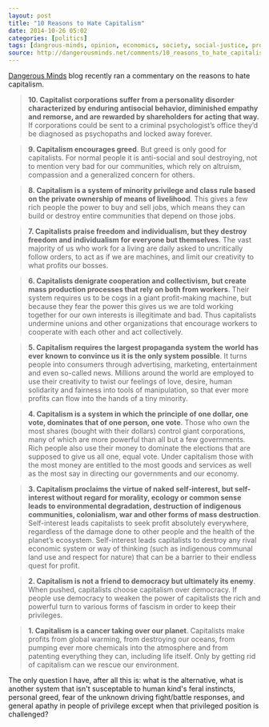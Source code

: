 ```yaml
---
layout: post
title: "10 Reasons to Hate Capitalism"
date: 2014-10-26 05:02
categories: [politics]
tags: [dangrous-minds, opinion, economics, society, social-justice, progressive]
source: http://dangerousminds.net/comments/10_reasons_to_hate_capitalism/
---
```

[Dangerous Minds](http://dangerousminds.net) blog recently ran a commentary on the reasons to hate capitalism.

> **10. Capitalist corporations suffer from a personality disorder
characterized by enduring antisocial behavior, diminished empathy and
remorse, and are rewarded by shareholders for acting that way.** If
corporations could be sent to a criminal psychologist’s office they’d be
diagnosed as psychopaths and locked away forever.

> **9. Capitalism encourages greed**. But greed is only good for
capitalists. For normal people it is anti-social and soul destroying,
not to mention very bad for our communities, which rely on altruism,
compassion and a generalized concern for others.

> **8. Capitalism is a system of minority privilege and class rule based
on the private ownership of means of livelihood**. This gives a few rich
people the power to buy and sell jobs, which means they can build or
destroy entire communities that depend on those jobs.

> **7. Capitalists praise freedom and individualism, but they destroy
freedom and individualism for everyone but themselves**. The vast
majority of us who work for a living are daily asked to uncritically
follow orders, to act as if we are machines, and limit our creativity to
what profits our bosses.

> **6. Capitalists denigrate cooperation and collectivism, but create
mass production processes that rely on both from workers**. Their system
requires us to be cogs in a giant profit-making machine, but because
they fear the power this gives us we are told working together for our
own interests is illegitimate and bad. Thus capitalists undermine unions
and other organizations that encourage workers to cooperate with each
other and act collectively.

> **5. Capitalism requires the largest propaganda system the world has
ever known to convince us it is the only system possible**. It turns
people into consumers through advertising, marketing, entertainment and
even so-called news. Millions around the world are employed to use their
creativity to twist our feelings of love, desire, human solidarity and
fairness into tools of manipulation, so that ever more profits can flow
into the hands of a tiny minority.

> **4. Capitalism is a system in which the principle of one dollar, one
vote, dominates that of one person, one vote**. Those who own the most
shares (bought with their dollars) control giant corporations, many of
which are more powerful than all but a few governments. Rich people also
use their money to dominate the elections that are supposed to give us
all one, equal vote. Under capitalism those with the most money are
entitled to the most goods and services as well as the most say in
directing our governments and our economy.

> **3. Capitalism proclaims the virtue of naked self-interest, but
self-interest without regard for morality, ecology or common sense leads
to environmental degradation, destruction of indigenous communities,
colonialism, war and other forms of mass destruction**. Self-interest
leads capitalists to seek profit absolutely everywhere, regardless of
the damage done to other people and the health of the planet’s
ecosystem. Self-interest leads capitalists to destroy any rival economic
system or way of thinking (such as indigenous communal land use and
respect for nature) that can be a barrier to their endless quest for
profit.

> **2. Capitalism is not a friend to democracy but ultimately its
enemy**. When pushed, capitalists choose capitalism over democracy. If
people use democracy to weaken the power of capitalists the rich and
powerful turn to various forms of fascism in order to keep their
privileges.

> **1. Capitalism is a cancer taking over our planet**. Capitalists make
profits from global warming, from destroying our oceans, from pumping
ever more chemicals into the atmosphere and from patenting everything
they can, including life itself. Only by getting rid of capitalism can
we rescue our environment.

The only question I have, after all this is: what is the alternative, what is another system that isn't susceptable to human kind's feral instincts, personal greed, fear of the unknown driving fight/battle responses, and general apathy in people of privilege except when that privileged position is challenged?


